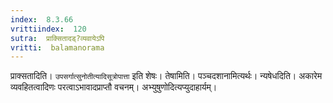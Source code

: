```yaml
---
index:  8.3.66
vrittiindex:  120
sutra:  प्राक्सितादड्?व्यवायेऽपि
vritti:  balamanorama 
---
```


प्राक्सतादिति। `उपसर्गात्सुनोतीत्यादिसूत्रोपात्ता` इति शेषः। तेषामिति। पञ्चदशानामित्यर्थः। न्यषेधदिति। अकारेम व्यवहितत्वादिणः परत्वाऽभावादप्राप्तौ वचनम्। अभ्युषुणोदित्यप्युदाहार्यम्। 

